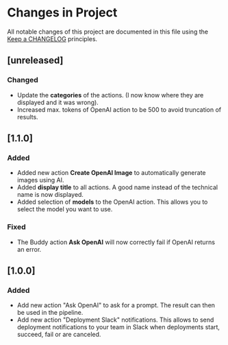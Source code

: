 # Changes in Project

All notable changes of this project are documented in this file
using the [Keep a CHANGELOG](https://keepachangelog.com/) principles.

## [unreleased]

### Changed

- Update the **categories** of the actions. (I now know where they are displayed and it was wrong).
- Increased max. tokens of OpenAI action to be 500 to avoid truncation of results.

## [1.1.0]

### Added

- Added new action **Create OpenAI Image** to automatically generate images using AI.
- Added **display title** to all actions. A good name instead of the technical name is now displayed.
- Added selection of **models** to the OpenAI action. This allows you to select the model you want to use.

### Fixed

- The Buddy action **Ask OpenAI** will now correctly fail if OpenAI returns an error.

## [1.0.0]

### Added

- Add new action "Ask OpenAI" to ask for a prompt. The result can then be used in the pipeline.
- Add new action "Deployment Slack" notifications. This allows to send deployment notifications to your team in Slack
  when deployments start, succeed, fail or are canceled.
